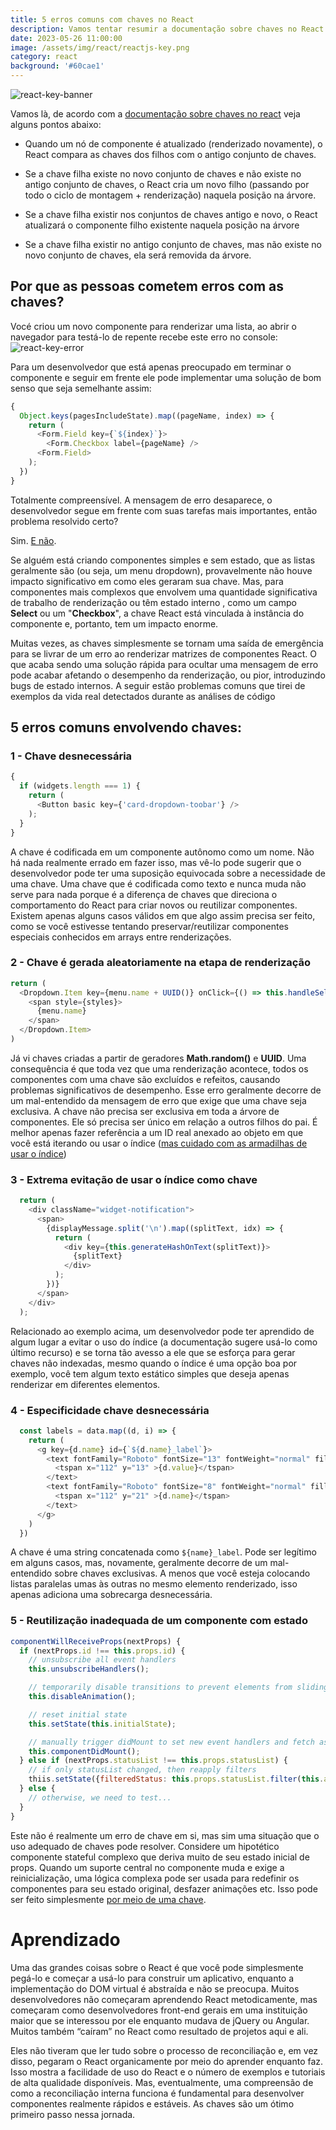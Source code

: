 ```yaml
---
title: 5 erros comuns com chaves no React
description: Vamos tentar resumir a documentação sobre chaves no React
date: 2023-05-26 11:00:00
image: /assets/img/react/reactjs-key.png
category: react
background: '#60cae1'
---
```


![react-key-banner](../assets/img/react/reactjs-key.png)

Vamos là, de acordo com a [documentação sobre chaves no react](https://reactjs.org/docs/lists-and-keys.html) veja alguns pontos abaixo:

- Quando um nó de componente é atualizado (renderizado novamente), o React compara as chaves dos filhos com o antigo conjunto de chaves.

- Se a chave filha existe no novo conjunto de chaves e não existe no antigo conjunto de chaves, o React cria um novo filho (passando por todo o ciclo de montagem + renderização) naquela posição na árvore.

- Se a chave filha existir nos conjuntos de chaves antigo e novo, o React atualizará o componente filho existente naquela posição na árvore

- Se a chave filha existir no antigo conjunto de chaves, mas não existe no novo conjunto de chaves, ela será removida da árvore.

## Por que as pessoas cometem erros com as chaves?
Vocé criou um novo componente para renderizar uma lista, ao abrir o navegador para testá-lo de repente recebe este erro no console:
![react-key-error](../assets/img/react/reactjs-key-error.png)

Para um desenvolvedor que está apenas preocupado em terminar o componente e seguir em frente ele pode implementar uma solução de bom senso que seja semelhante assim:

```js
{
  Object.keys(pagesIncludeState).map((pageName, index) => {
    return (
      <Form.Field key={`${index}`}>
        <Form.Checkbox label={pageName} />
      <Form.Field>
    );
  })
}
```
Totalmente compreensível. A mensagem de erro desaparece, o desenvolvedor segue em frente com suas tarefas mais importantes, então problema resolvido certo?

Sim. [E não](https://robinpokorny.medium.com/index-as-a-key-is-an-anti-pattern-e0349aece318).

Se alguém está criando componentes simples e sem estado, que as listas geralmente são (ou seja, um menu dropdown), provavelmente não houve impacto significativo em como eles geraram sua chave. Mas, para componentes mais complexos que envolvem uma quantidade significativa de trabalho de renderização ou têm estado interno , como um campo **Select** ou um "**Checkbox**", a chave React está vinculada à instância do componente e, portanto, tem um impacto enorme.

Muitas vezes, as chaves simplesmente se tornam uma saída de emergência para se livrar de um erro ao renderizar matrizes de componentes React. O que acaba sendo uma solução rápida para ocultar uma mensagem de erro pode acabar afetando o desempenho da renderização, ou pior, introduzindo bugs de estado internos. A seguir estão problemas comuns que tirei de exemplos da vida real detectados durante as análises de código

## 5 erros comuns envolvendo chaves:
### 1 - Chave desnecessária
```js
{
  if (widgets.length === 1) {
    return (
      <Button basic key={'card-dropdown-toobar'} />
    );
  }
}
```
A chave é codificada em um componente autônomo como um nome. Não há nada realmente errado em fazer isso, mas vê-lo pode sugerir que o desenvolvedor pode ter uma suposição equivocada sobre a necessidade de uma chave. Uma chave que é codificada como texto e nunca muda não serve para nada porque é a diferença de chaves que direciona o comportamento do React para criar novos ou reutilizar componentes. Existem apenas alguns casos válidos em que algo assim precisa ser feito, como se você estivesse tentando preservar/reutilizar componentes especiais conhecidos em arrays entre renderizações.


### 2 - Chave é gerada aleatoriamente na etapa de renderização
```js
return (
  <Dropdown.Item key={menu.name + UUID()} onClick={() => this.handleSelect(i, menu.name)}>
    <span style={styles}>
      {menu.name}
    </span>
  </Dropdown.Item>
)
```

Já vi chaves criadas a partir de geradores **Math.random()** e **UUID**. Uma consequência é que toda vez que uma renderização acontece, todos os componentes com uma chave são excluídos e refeitos, causando problemas significativos de desempenho. Esse erro geralmente decorre de um mal-entendido da mensagem de erro que exige que uma chave seja exclusiva. A chave não precisa ser exclusiva em toda a árvore de componentes. Ele só precisa ser único em relação a outros filhos do pai. É melhor apenas fazer referência a um ID real anexado ao objeto em que você está iterando ou usar o índice ([mas cuidado com as armadilhas de usar o índice](https://robinpokorny.medium.com/index-as-a-key-is-an-anti-pattern-e0349aece318))


### 3 - Extrema evitação de usar o índice como chave
```js
  return (
    <div className="widget-notification">
      <span>
        {displayMessage.split('\n').map((splitText, idx) => {
          return (
            <div key={this.generateHashOnText(splitText)}>
              {splitText}
            </div>
          );
        })}
      </span>
    </div>
  );
```
Relacionado ao exemplo acima, um desenvolvedor pode ter aprendido de algum lugar a evitar o uso do índice (a documentação sugere usá-lo como último recurso) e se torna tão avesso a ele que se esforça para gerar chaves não indexadas, mesmo quando o índice é uma opção boa por exemplo, você tem algum texto estático simples que deseja apenas renderizar em diferentes elementos.

### 4 - Especificidade chave desnecessária
```js
  const labels = data.map((d, i) => {
    return (
      <g key={d.name} id={`${d.name}_label`}>
        <text fontFamily="Roboto" fontSize="13" fontWeight="normal" fill="#000000">
          <tspan x="112" y="13" >{d.value}</tspan>
        </text>
        <text fontFamily="Roboto" fontSize="8" fontWeight="normal" fill="#E1A4D2">
          <tspan x="112" y="21" >{d.name}</tspan>
        </text>
      </g>
    )
  })
```

A chave é uma string concatenada como `${name}_label`. Pode ser legítimo em alguns casos, mas, novamente, geralmente decorre de um mal-entendido sobre chaves exclusivas. A menos que você esteja colocando listas paralelas umas às outras no mesmo elemento renderizado, isso apenas adiciona uma sobrecarga desnecessária.


### 5 - Reutilização inadequada de um componente com estado
```js
componentWillReceiveProps(nextProps) {
  if (nextProps.id !== this.props.id) {
    // unsubscribe all event handlers
    this.unsubscribeHandlers();

    // temporarily disable transitions to prevent elements from sliding back to original position
    this.disableAnimation();

    // reset initial state
    this.setState(this.initialState);

    // manually trigger didMount to set new event handlers and fetch async
    this.componentDidMount();
  } else if (nextProps.statusList !== this.props.statusList) {
    // if only statusList changed, then reapply filters
    thiis.setState({filteredStatus: this.props.statusList.filter(this.applyFilters)});
  } else {
    // otherwise, we need to test...
  }
}
```

Este não é realmente um erro de chave em si, mas sim uma situação que o uso adequado de chaves pode resolver. Considere um hipotético componente stateful complexo que deriva muito de seu estado inicial de props. Quando um suporte central no componente muda e exige a reinicialização, uma lógica complexa pode ser usada para redefinir os componentes para seu estado original, desfazer animações etc. Isso pode ser feito simplesmente [por meio de uma chave](https://reactjs.org/blog/2018/06/07/you-probably-dont-need-derived-state.html#recommendation-fully-uncontrolled-component-with-a-key).

# Aprendizado
Uma das grandes coisas sobre o React é que você pode simplesmente pegá-lo e começar a usá-lo para construir um aplicativo, enquanto a implementação do DOM virtual é abstraída e não se preocupa. Muitos desenvolvedores não começaram aprendendo React metodicamente, mas começaram como desenvolvedores front-end gerais em uma instituição maior que se interessou por ele enquanto mudava de jQuery ou Angular. Muitos também “caíram” no React como resultado de projetos aqui e ali.

Eles não tiveram que ler tudo sobre o processo de reconciliação e, em vez disso, pegaram o React organicamente por meio do aprender enquanto faz. Isso mostra a facilidade de uso do React e o número de exemplos e tutoriais de alta qualidade disponíveis. Mas, eventualmente, uma compreensão de como a reconciliação interna funciona é fundamental para desenvolver componentes realmente rápidos e estáveis. As chaves são um ótimo primeiro passo nessa jornada.
